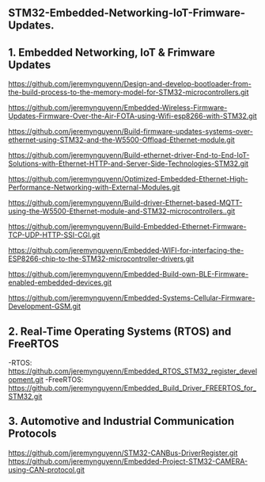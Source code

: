 ## STM32-Embedded-Networking-IoT-Frimware-Updates.

## 1. Embedded Networking, IoT & Frimware Updates
https://github.com/jeremynguyenn/Design-and-develop-bootloader-from-the-build-process-to-the-memory-model-for-STM32-microcontrollers.git

https://github.com/jeremynguyenn/Embedded-Wireless-Firmware-Updates-Firmware-Over-the-Air-FOTA-using-Wifi-esp8266-with-STM32.git

https://github.com/jeremynguyenn/Build-firmware-updates-systems-over-ethernet-using-STM32-and-the-W5500-Offload-Ethernet-module.git

https://github.com/jeremynguyenn/Build-ethernet-driver-End-to-End-IoT-Solutions-with-Ethernet-HTTP-and-Server-Side-Technologies-STM32.git

https://github.com/jeremynguyenn/Optimized-Embedded-Ethernet-High-Performance-Networking-with-External-Modules.git

https://github.com/jeremynguyenn/Build-driver-Ethernet-based-MQTT-using-the-W5500-Ethernet-module-and-STM32-microcontrollers..git

https://github.com/jeremynguyenn/Build-Embedded-Ethernet-Firmware-TCP-UDP-HTTP-SSI-CGI.git

https://github.com/jeremynguyenn/Embedded-WIFI-for-interfacing-the-ESP8266-chip-to-the-STM32-microcontroller-drivers.git

https://github.com/jeremynguyenn/Embedded-Build-own-BLE-Firmware-enabled-embedded-devices.git

https://github.com/jeremynguyenn/Embedded-Systems-Cellular-Firmware-Development-GSM.git


## 2. Real-Time Operating Systems (RTOS) and FreeRTOS
-RTOS: https://github.com/jeremynguyenn/Embedded_RTOS_STM32_register_development.git
-FreeRTOS: https://github.com/jeremynguyenn/Embedded_Build_Driver_FREERTOS_for_STM32.git

## 3. Automotive and Industrial Communication Protocols
https://github.com/jeremynguyenn/STM32-CANBus-DriverRegister.git
https://github.com/jeremynguyenn/Embedded-Project-STM32-CAMERA-using-CAN-protocol.git

